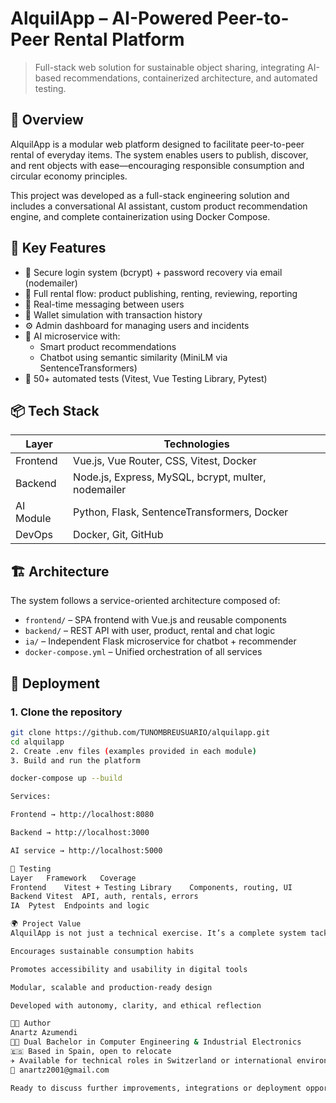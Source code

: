 # AlquilApp – AI-Powered Peer-to-Peer Rental Platform

> Full-stack web solution for sustainable object sharing, integrating AI-based recommendations, containerized architecture, and automated testing.

## 🚀 Overview

AlquilApp is a modular web platform designed to facilitate peer-to-peer rental of everyday items. The system enables users to publish, discover, and rent objects with ease—encouraging responsible consumption and circular economy principles.

This project was developed as a full-stack engineering solution and includes a conversational AI assistant, custom product recommendation engine, and complete containerization using Docker Compose.

## 🧠 Key Features

- 🔐 Secure login system (bcrypt) + password recovery via email (nodemailer)
- 🛒 Full rental flow: product publishing, renting, reviewing, reporting
- 💬 Real-time messaging between users
- 💼 Wallet simulation with transaction history
- ⚙️ Admin dashboard for managing users and incidents
- 🤖 AI microservice with:
  - Smart product recommendations
  - Chatbot using semantic similarity (MiniLM via SentenceTransformers)
- 🧪 50+ automated tests (Vitest, Vue Testing Library, Pytest)

## 📦 Tech Stack

| Layer       | Technologies                                           |
|-------------|--------------------------------------------------------|
| Frontend    | Vue.js, Vue Router, CSS, Vitest, Docker                |
| Backend     | Node.js, Express, MySQL, bcrypt, multer, nodemailer    |
| AI Module   | Python, Flask, SentenceTransformers, Docker            |
| DevOps      | Docker, Git, GitHub                            |

## 🏗️ Architecture

The system follows a service-oriented architecture composed of:

- `frontend/` – SPA frontend with Vue.js and reusable components
- `backend/` – REST API with user, product, rental and chat logic
- `ia/` – Independent Flask microservice for chatbot + recommender
- `docker-compose.yml` – Unified orchestration of all services

## 🔧 Deployment

### 1. Clone the repository

```bash
git clone https://github.com/TUNOMBREUSUARIO/alquilapp.git
cd alquilapp
2. Create .env files (examples provided in each module)
3. Build and run the platform

docker-compose up --build

Services:

Frontend → http://localhost:8080

Backend → http://localhost:3000

AI service → http://localhost:5000

🧪 Testing
Layer	Framework	Coverage
Frontend	Vitest + Testing Library	Components, routing, UI
Backend	Vitest	API, auth, rentals, errors
IA	Pytest	Endpoints and logic

🌍 Project Value
AlquilApp is not just a technical exercise. It’s a complete system tackling real-world needs:

Encourages sustainable consumption habits

Promotes accessibility and usability in digital tools

Modular, scalable and production-ready design

Developed with autonomy, clarity, and ethical reflection

🧑‍💻 Author
Anartz Azumendi
👨‍🎓 Dual Bachelor in Computer Engineering & Industrial Electronics
🇪🇸 Based in Spain, open to relocate
✈️ Available for technical roles in Switzerland or international environments
📧 anartz2001@gmail.com

Ready to discuss further improvements, integrations or deployment opportunities.

